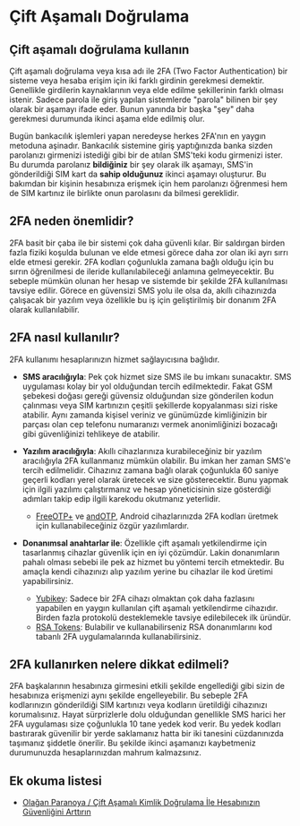 # Çift Aşamalı Doğrulama

## Çift aşamalı doğrulama kullanın

Çift aşamalı doğrulama veya kısa adı ile 2FA (Two Factor Authentication) bir sisteme veya hesaba erişim için iki farklı girdinin gerekmesi demektir. Genellikle girdilerin kaynaklarının veya elde edilme şekillerinin farklı olması istenir. Sadece parola ile giriş yapılan sistemlerde "parola" bilinen bir şey olarak bir aşamayı ifade eder. Bunun yanında bir başka "şey" daha gerekmesi durumunda ikinci aşama elde edilmiş olur.

Bugün bankacılık işlemleri yapan neredeyse herkes 2FA'nın en yaygın metoduna aşinadır. Bankacılık sistemine giriş yaptığınızda banka sizden parolanızı girmenizi istediği gibi bir de atılan SMS'teki kodu girmenizi ister. Bu durumda parolanız **bildiğiniz** bir şey olarak ilk aşamayı, SMS'in gönderildiği SIM kart da **sahip olduğunuz** ikinci aşamayı oluşturur. Bu bakımdan bir kişinin hesabınıza erişmek için hem parolanızı öğrenmesi hem de SIM kartınız ile birlikte onun parolasını da bilmesi gereklidir.

## 2FA neden önemlidir?

2FA basit bir çaba ile bir sistemi çok daha güvenli kılar. Bir saldırgan birden fazla fiziki koşulda bulunan ve elde etmesi görece daha zor olan iki ayrı sırrı elde etmesi gerekir. 2FA kodları çoğunlukla zamana bağlı olduğu için bu sırrın öğrenilmesi de ileride kullanılabileceği anlamına gelmeyecektir. Bu sebeple mümkün olunan her hesap ve sistemde bir şekilde 2FA kullanılması tavsiye edilir. Görece en güvensizi SMS yolu ile olsa da, akıllı cihazınızda çalışacak bir yazılım veya özellikle bu iş için geliştirilmiş bir donanım 2FA olarak kullanılabilir.

## 2FA nasıl kullanılır?

2FA kullanımı hesaplarınızın hizmet sağlayıcısına bağlıdır.

* **SMS aracılığıyla**: Pek çok hizmet size SMS ile bu imkanı sunacaktır. SMS uygulaması kolay bir yol olduğundan tercih edilmektedir. Fakat GSM şebekesi doğası gereği güvensiz olduğundan size gönderilen kodun çalınması veya SIM kartınızın çeşitli şekillerde kopyalanması sizi riske atabilir. Aynı zamanda kişisel veriniz ve günümüzde kimliğinizin bir parçası olan cep telefonu numaranızı vermek anonimliğinizi bozacağı gibi güvenliğinizi tehlikeye de atabilir.

* **Yazılım aracılığıyla**: Akıllı cihazlarınıza kurabileceğiniz bir yazılım aracılığıyla 2FA kullanmanız mümkün olabilir. Bu imkan her zaman SMS'e tercih edilmelidir. Cihazınız zamana bağlı olarak çoğunlukla 60 saniye geçerli kodları yerel olarak üretecek ve size gösterecektir. Bunu yapmak için ilgili yazılımı çalıştırmanız ve hesap yöneticisinin size gösterdiği adımları takip edip ilgili karekodu okutmanız yeterlidir.

	* [FreeOTP+](https://github.com/helloworld1/FreeOTPPlus) ve [andOTP](https://github.com/andOTP/andOTP), Android cihazlarınızda 2FA kodları üretmek için kullanabileceğiniz özgür yazılımlardır.

* **Donanımsal anahtarlar ile**: Özellikle çift aşamalı yetkilendirme için tasarlanmış cihazlar güvenlik için en iyi çözümdür. Lakin donanımların pahalı olması sebebi ile pek az hizmet bu yöntemi tercih etmektedir. Bu amaçla kendi cihazınızı alıp yazılım yerine bu cihazlar ile kod üretimi yapabilirsiniz.

	* [Yubikey](https://www.yubico.com): Sadece bir 2FA cihazı olmaktan çok daha fazlasını yapabilen en yaygın kullanılan çift aşamalı yetkilendirme cihazıdır. Birden fazla protokolü desteklemekle tavsiye edilebilecek ilk üründür.
	* [RSA Tokens](https://community.rsa.com/community/products/securid/hardware-tokens): Bulabilir ve kullanabilirseniz RSA donanımlarını kod tabanlı 2FA uygulamalarında kullanabilirsiniz.

## 2FA kullanırken nelere dikkat edilmeli?

2FA başkalarının hesabınıza girmesini etkili şekilde engellediği gibi sizin de hesabınıza erişmenizi aynı şekilde engelleyebilir. Bu sebeple 2FA kodlarınızın gönderildiği SIM kartınızı veya kodların üretildiği cihazınızı korumalısınız. Hayat sürprizlerle dolu olduğundan genellikle SMS harici her 2FA uygulaması size çoğunlukla 10 tane yedek kod verir. Bu yedek kodları bastırarak güvenilir bir yerde saklamanız hatta bir iki tanesini cüzdanınızda taşımanız şiddetle önerilir. Bu şekilde ikinci aşamanızı kaybetmeniz durumunuzda hesaplarınızdan mahrum kalmazsınız.

## Ek okuma listesi

* [Olağan Paranoya / Çift Aşamalı Kimlik Doğrulama İle Hesabınızın Güvenliğini Arttırın](https://www.olaganparanoya.com/cift-asamali-kimlik-dogrulama/)
